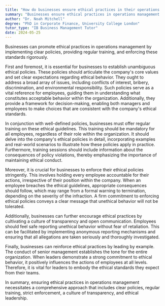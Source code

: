 ```yaml
---
title: "How do businesses ensure ethical practices in their operations management?"
summary: "Businesses ensure ethical practices in operations management through clear policies, regular training, and strict enforcement of these standards."
author: "Dr. Noah Mitchell"
degree: "PhD in Corporate Finance, University College London"
tutor_type: "IB Business Management Tutor"
date: 2024-05-25
---
```


Businesses can promote ethical practices in operations management by implementing clear policies, providing regular training, and enforcing these standards rigorously.

First and foremost, it is essential for businesses to establish unambiguous ethical policies. These policies should articulate the company's core values and set clear expectations regarding ethical behavior. They ought to address a broad array of issues, including conflicts of interest, bribery, discrimination, and environmental responsibility. Such policies serve as a vital reference for employees, guiding them in understanding what constitutes acceptable behavior within the organization. Additionally, they provide a framework for decision-making, enabling both managers and employees to make choices that are consistent with the company's ethical standards.

In conjunction with well-defined policies, businesses must offer regular training on these ethical guidelines. This training should be mandatory for all employees, regardless of their role within the organization. It should delve into the company's ethical policies in detail, incorporating examples and real-world scenarios to illustrate how these policies apply in practice. Furthermore, training sessions should include information about the consequences of policy violations, thereby emphasizing the importance of maintaining ethical conduct.

Moreover, it is crucial for businesses to enforce their ethical policies stringently. This involves holding every employee accountable for their actions, irrespective of their position within the company. When an employee breaches the ethical guidelines, appropriate consequences should follow, which may range from a formal warning to termination, depending on the severity of the infraction. A firm commitment to enforcing ethical policies conveys a clear message that unethical behavior will not be tolerated.

Additionally, businesses can further encourage ethical practices by cultivating a culture of transparency and open communication. Employees should feel safe reporting unethical behavior without fear of retaliation. This can be facilitated by implementing anonymous reporting mechanisms and ensuring that all allegations are taken seriously and thoroughly investigated.

Finally, businesses can reinforce ethical practices by leading by example. The conduct of senior management establishes the tone for the entire organization. When leaders demonstrate a strong commitment to ethical behavior, it positively influences the actions of employees at all levels. Therefore, it is vital for leaders to embody the ethical standards they expect from their teams.

In summary, ensuring ethical practices in operations management necessitates a comprehensive approach that includes clear policies, regular training, strict enforcement, a culture of transparency, and ethical leadership.
    